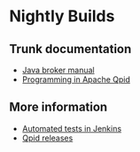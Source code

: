 # Nightly Builds

## Trunk documentation

 - [Java broker manual](@site-url@/components/java-broker/book/index.html)
 - [Programming in Apache Qpid](@site-url@/components/programming/book/index.html)

## More information

 - [Automated tests in Jenkins](https://builds.apache.org//view/M-R/view/Qpid/)
 - [Qpid releases](@site-url@/releases/index.html)

